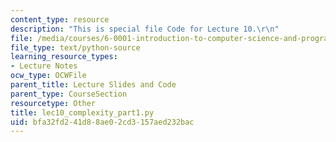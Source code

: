 ```yaml
---
content_type: resource
description: "This is special file Code for Lecture 10.\r\n"
file: /media/courses/6-0001-introduction-to-computer-science-and-programming-in-python-fall-2016/bfa32fd241d88ae02cd3157aed232bac_lec10_complexity_part1.py
file_type: text/python-source
learning_resource_types:
- Lecture Notes
ocw_type: OCWFile
parent_title: Lecture Slides and Code
parent_type: CourseSection
resourcetype: Other
title: lec10_complexity_part1.py
uid: bfa32fd2-41d8-8ae0-2cd3-157aed232bac
---
```

